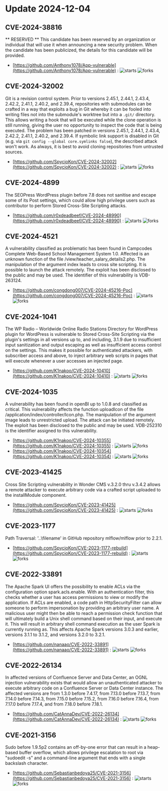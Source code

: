 # Update 2024-12-04
## CVE-2024-38816
 ** RESERVED ** This candidate has been reserved by an organization or individual that will use it when announcing a new security problem. When the candidate has been publicized, the details for this candidate will be provided.

- [https://github.com/Anthony1078/App-vulnerable](https://github.com/Anthony1078/App-vulnerable) :  ![starts](https://img.shields.io/github/stars/Anthony1078/App-vulnerable.svg) ![forks](https://img.shields.io/github/forks/Anthony1078/App-vulnerable.svg)


## CVE-2024-32002
 Git is a revision control system. Prior to versions 2.45.1, 2.44.1, 2.43.4, 2.42.2, 2.41.1, 2.40.2, and 2.39.4, repositories with submodules can be crafted in a way that exploits a bug in Git whereby it can be fooled into writing files not into the submodule's worktree but into a `.git/` directory. This allows writing a hook that will be executed while the clone operation is still running, giving the user no opportunity to inspect the code that is being executed. The problem has been patched in versions 2.45.1, 2.44.1, 2.43.4, 2.42.2, 2.41.1, 2.40.2, and 2.39.4. If symbolic link support is disabled in Git (e.g. via `git config --global core.symlinks false`), the described attack won't work. As always, it is best to avoid cloning repositories from untrusted sources.

- [https://github.com/SpycioKon/CVE-2024-32002](https://github.com/SpycioKon/CVE-2024-32002) :  ![starts](https://img.shields.io/github/stars/SpycioKon/CVE-2024-32002.svg) ![forks](https://img.shields.io/github/forks/SpycioKon/CVE-2024-32002.svg)


## CVE-2024-4899
 The SEOPress WordPress plugin before 7.8 does not sanitise and escape some of its Post settings, which could allow high privilege users such as contributor to perform Stored Cross-Site Scripting attacks.

- [https://github.com/r0xdeadbeef/CVE-2024-48990](https://github.com/r0xdeadbeef/CVE-2024-48990) :  ![starts](https://img.shields.io/github/stars/r0xdeadbeef/CVE-2024-48990.svg) ![forks](https://img.shields.io/github/forks/r0xdeadbeef/CVE-2024-48990.svg)


## CVE-2024-4521
 A vulnerability classified as problematic has been found in Campcodes Complete Web-Based School Management System 1.0. Affected is an unknown function of the file /view/teacher_salary_details2.php. The manipulation of the argument index leads to cross site scripting. It is possible to launch the attack remotely. The exploit has been disclosed to the public and may be used. The identifier of this vulnerability is VDB-263124.

- [https://github.com/congdong007/CVE-2024-45216-Poc](https://github.com/congdong007/CVE-2024-45216-Poc) :  ![starts](https://img.shields.io/github/stars/congdong007/CVE-2024-45216-Poc.svg) ![forks](https://img.shields.io/github/forks/congdong007/CVE-2024-45216-Poc.svg)


## CVE-2024-1041
 The WP Radio &#8211; Worldwide Online Radio Stations Directory for WordPress plugin for WordPress is vulnerable to Stored Cross-Site Scripting via the plugin's settings in all versions up to, and including, 3.1.9 due to insufficient input sanitization and output escaping as well as insufficient access control on the settings. This makes it possible for authenticated attackers, with subscriber access and above, to inject arbitrary web scripts in pages that will execute whenever a user accesses an injected page.

- [https://github.com/K1nakoo/CVE-2024-10410](https://github.com/K1nakoo/CVE-2024-10410) :  ![starts](https://img.shields.io/github/stars/K1nakoo/CVE-2024-10410.svg) ![forks](https://img.shields.io/github/forks/K1nakoo/CVE-2024-10410.svg)


## CVE-2024-1035
 A vulnerability has been found in openBI up to 1.0.8 and classified as critical. This vulnerability affects the function uploadIcon of the file /application/index/controller/Icon.php. The manipulation of the argument image leads to unrestricted upload. The attack can be initiated remotely. The exploit has been disclosed to the public and may be used. VDB-252310 is the identifier assigned to this vulnerability.

- [https://github.com/K1nakoo/CVE-2024-10355](https://github.com/K1nakoo/CVE-2024-10355) :  ![starts](https://img.shields.io/github/stars/K1nakoo/CVE-2024-10355.svg) ![forks](https://img.shields.io/github/forks/K1nakoo/CVE-2024-10355.svg)
- [https://github.com/K1nakoo/CVE-2024-10354](https://github.com/K1nakoo/CVE-2024-10354) :  ![starts](https://img.shields.io/github/stars/K1nakoo/CVE-2024-10354.svg) ![forks](https://img.shields.io/github/forks/K1nakoo/CVE-2024-10354.svg)


## CVE-2023-41425
 Cross Site Scripting vulnerability in Wonder CMS v.3.2.0 thru v.3.4.2 allows a remote attacker to execute arbitrary code via a crafted script uploaded to the installModule component.

- [https://github.com/SpycioKon/CVE-2023-41425](https://github.com/SpycioKon/CVE-2023-41425) :  ![starts](https://img.shields.io/github/stars/SpycioKon/CVE-2023-41425.svg) ![forks](https://img.shields.io/github/forks/SpycioKon/CVE-2023-41425.svg)


## CVE-2023-1177
 Path Traversal: '\..\filename' in GitHub repository mlflow/mlflow prior to 2.2.1.

- [https://github.com/SpycioKon/CVE-2023-1177-rebuild](https://github.com/SpycioKon/CVE-2023-1177-rebuild) :  ![starts](https://img.shields.io/github/stars/SpycioKon/CVE-2023-1177-rebuild.svg) ![forks](https://img.shields.io/github/forks/SpycioKon/CVE-2023-1177-rebuild.svg)


## CVE-2022-33891
 The Apache Spark UI offers the possibility to enable ACLs via the configuration option spark.acls.enable. With an authentication filter, this checks whether a user has access permissions to view or modify the application. If ACLs are enabled, a code path in HttpSecurityFilter can allow someone to perform impersonation by providing an arbitrary user name. A malicious user might then be able to reach a permission check function that will ultimately build a Unix shell command based on their input, and execute it. This will result in arbitrary shell command execution as the user Spark is currently running as. This affects Apache Spark versions 3.0.3 and earlier, versions 3.1.1 to 3.1.2, and versions 3.2.0 to 3.2.1.

- [https://github.com/nanaao/CVE-2022-33891](https://github.com/nanaao/CVE-2022-33891) :  ![starts](https://img.shields.io/github/stars/nanaao/CVE-2022-33891.svg) ![forks](https://img.shields.io/github/forks/nanaao/CVE-2022-33891.svg)


## CVE-2022-26134
 In affected versions of Confluence Server and Data Center, an OGNL injection vulnerability exists that would allow an unauthenticated attacker to execute arbitrary code on a Confluence Server or Data Center instance. The affected versions are from 1.3.0 before 7.4.17, from 7.13.0 before 7.13.7, from 7.14.0 before 7.14.3, from 7.15.0 before 7.15.2, from 7.16.0 before 7.16.4, from 7.17.0 before 7.17.4, and from 7.18.0 before 7.18.1.

- [https://github.com/CatAnnaDev/CVE-2022-26134](https://github.com/CatAnnaDev/CVE-2022-26134) :  ![starts](https://img.shields.io/github/stars/CatAnnaDev/CVE-2022-26134.svg) ![forks](https://img.shields.io/github/forks/CatAnnaDev/CVE-2022-26134.svg)


## CVE-2021-3156
 Sudo before 1.9.5p2 contains an off-by-one error that can result in a heap-based buffer overflow, which allows privilege escalation to root via &quot;sudoedit -s&quot; and a command-line argument that ends with a single backslash character.

- [https://github.com/Sebastianbedoya25/CVE-2021-3156](https://github.com/Sebastianbedoya25/CVE-2021-3156) :  ![starts](https://img.shields.io/github/stars/Sebastianbedoya25/CVE-2021-3156.svg) ![forks](https://img.shields.io/github/forks/Sebastianbedoya25/CVE-2021-3156.svg)

